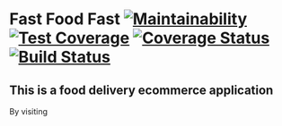 # Fast Food Fast   [![Maintainability](https://api.codeclimate.com/v1/badges/a45a0bad4d14790897c1/maintainability)](https://codeclimate.com/github/tesh254/3f-api/maintainability)        [![Test Coverage](https://api.codeclimate.com/v1/badges/a45a0bad4d14790897c1/test_coverage)](https://codeclimate.com/github/tesh254/3f-api/test_coverage)        [![Coverage Status](https://coveralls.io/repos/github/tesh254/3f-api/badge.svg?branch=develop)](https://coveralls.io/github/tesh254/3f-api?branch=develop)           [![Build Status](https://travis-ci.org/tesh254/3f-api.svg?branch=develop)](https://travis-ci.org/tesh254/3f-api)

## This is a food delivery ecommerce application

By visiting 
